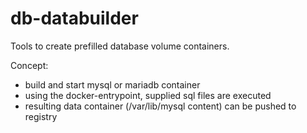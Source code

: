 # db-databuilder

Tools to create prefilled database volume containers.

Concept:
- build and start mysql or mariadb container
- using the docker-entrypoint, supplied sql files are executed
- resulting data container (/var/lib/mysql content) can be pushed to registry